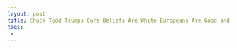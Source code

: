 ```yaml
---
layout: post
title: Chuck Todd Trumps Core Beliefs Are White Europeans Are Good and Brown Immigrants Are Bad
tags:
 -
---
```


